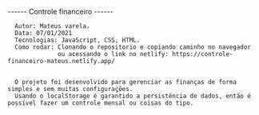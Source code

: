------ Controle financeiro ------
    
      Autor: Mateus varela.
      Data: 07/01/2021
      Tecnologias: JavaScript, CSS, HTML.
      Como rodar: Clonando o repositorio e copiando caminho no navegador
                  ou acessando o link no netlify: https://controle-financeiro-mateus.netlify.app/
                  
      
      O projeto foi desenvolvido para gerenciar as finanças de forma simples e sem muitas configurações.
      Usando o localStorage é garantido a persistência de dados, então é possível fazer um controle mensal ou coisas do tipo. 

    
